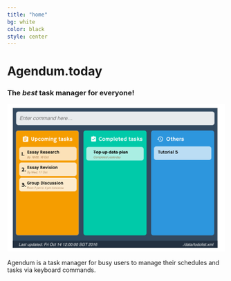 ```yaml
---
title: "home"
bg: white
color: black
style: center
---
```


# Agendum.today

### The *best* task manager for everyone!

![Ui](../img/Ui.png)

Agendum is a task manager for busy users to manage their schedules and tasks via keyboard commands.

